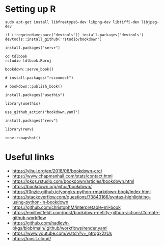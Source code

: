# Setting up R

```
sudo apt-get install libfreetype6-dev libpng-dev libtiff5-dev libjpeg-dev

if (!requireNamespace("devtools")) install.packages('devtools')
devtools::install_github('rstudio/bookdown')

install.packages("servr")

cd tdlbook
rstudio tdlbook.Rproj

bookdown::serve_book()

# install.packages("rsconnect")

# bookdown::publish_book()

install.packages("usethis")

library(usethis)

use_github_action("bookdown.yaml")

install.packages("renv")

library(renv)

renv::snapshot()
```

# Useful links

- https://yihui.org/en/2018/08/bookdown-crc/
- https://www.chapmanhall.com/stats/contact.html
- https://pkgs.rstudio.com/bookdown/articles/bookdown.html
- https://bookdown.org/yihui/bookdown/
- https://f0nzie.github.io/yongks-python-rmarkdown-book/index.html
- https://stackoverflow.com/questions/73843166/syntax-highlighting-using-python-in-bookdown
- https://github.com/christophM/interpretable-ml-book
- https://emilhvitfeldt.com/post/bookdown-netlify-github-actions/#create-github-workflow
- https://github.com/hadley/r-pkgs/blob/main/.github/workflows/render.yaml
- https://www.youtube.com/watch?v=_ptrgqx2zUs
- https://posit.cloud/
